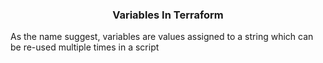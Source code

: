 <h3 align="center"><b>Variables In Terraform</b></h3>

<p>As the name suggest, variables are values assigned to a string which can be re-used multiple times in a script</p>

